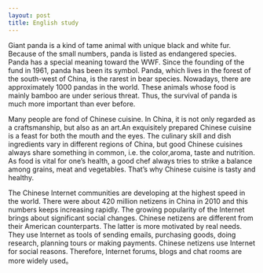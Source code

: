 ```yaml
---
layout: post
title: English study
---
```


Giant panda is a kind of tame animal with unique black and white fur. Because of the small numbers, panda is listed as endangered species. Panda has a special meaning toward the WWF. Since the founding of the fund in 1961, panda has been its symbol. Panda, which lives in the forest of the south-west of China, is the rarest in bear species. Nowadays, there are approximately 1000 pandas in the world. These animals whose food is mainly bamboo are under serious threat. Thus, the survival of panda is much more important than ever before.

Many people are fond of Chinese cuisine. In China, it is not only regarded as a craftsmanship, but also as an art.An exquisitely prepared Chinese cuisine is a feast for both the mouth and the eyes. The culinary skill and dish ingredients vary in different regions of China, but good Chinese cuisines always share something in common, i.e. the color,aroma, taste and nutrition. As food is vital for one’s health, a good chef always tries to strike a balance among grains, meat and vegetables. That’s why Chinese cuisine is tasty and healthy. 

The Chinese Internet communities are developing at the highest speed in the world. There were about 420 million netizens in China in 2010 and this numbers keeps increasing rapidly. The growing popularity of the Internet brings about significant social changes. Chinese netizens are different from their American counterparts. The latter is more motivated by real needs. They use Internet as tools of sending emails, purchasing goods, doing research, planning tours or making payments. Chinese netizens use Internet for social reasons. Therefore, Internet forums, blogs and chat rooms are more widely used。